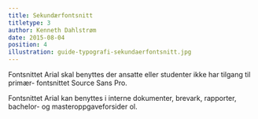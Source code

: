 ```yaml
---
title: Sekundærfontsnitt
titletype: 3
author: Kenneth Dahlstrøm
date: 2015-08-04
position: 4
illustration: guide-typografi-sekundaerfontsnitt.jpg
---
```


Fontsnittet Arial skal benyttes der ansatte eller studenter ikke har tilgang til primær- fontsnittet Source Sans Pro.

Fontsnittet Arial kan benyttes i interne dokumenter, brevark, rapporter, bachelor- og masteroppgaveforsider ol.
